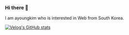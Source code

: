 ### Hi there 👋
I am ayoungkim who is interested in Web from South Korea.

[![Velog's GitHub stats](https://velog-readme-stats.vercel.app/api?name=onionlily123&color=dark)](https://velog.io/@onionlily123)
<!--
**Kim-AYoung/Kim-AYoung** is a ✨ _special_ ✨ repository because its `README.md` (this file) appears on your GitHub profile.

Here are some ideas to get you started:

- 🔭 I’m currently working on ...
- 🌱 I’m currently learning ...
- 👯 I’m looking to collaborate on ...
- 🤔 I’m looking for help with ...
- 💬 Ask me about ...
- 📫 How to reach me: ...
- 😄 Pronouns: ...
- ⚡ Fun fact: ...
-->
